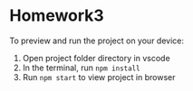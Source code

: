  # Homework3

  To preview and run the project on your device:
  1) Open project folder directory in vscode
  2) In the terminal, run `npm install`
  3) Run `npm start` to view project in browser
  